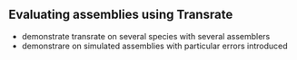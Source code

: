 ## Evaluating assemblies using Transrate  

- demonstrate transrate on several species with several assemblers
- demonstrare on simulated assemblies with particular errors introduced